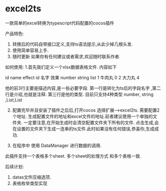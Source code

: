 # excel2ts
一款简单的excel转换为typescript代码配置的cocos插件

产品特色:
1. 转换后的代码自带接口定义,支持ts语法提示,从此少掉几根头发.
2. 使用简单容易上手.
3. 随时更新
如果你有任何建议或者需求,欢迎随时联系作者.

如何使用:
1.首先我们定义一个xlsx数据表格文件. 内容如下

id	    name	   effect
id	    名字	   效果
number	string	 list<number>
1	      牛肉丸	   0
2	      大力丸	   4
  
他的前3行主要是描述内容,是一些必要字段.  第一行是转化为ts后的字段名字 ,第二行是介绍,也就是注释. 第三行是他的类型.
目前只支持4种类型  number, string ,List<number>,List<string>

2. 配置完毕并且安装了插件之后后,打开cocos 选择扩展-->excel2ts. 需要配置2个地址. 生成配置文件的地址和excel文件的地址.前者建议使用一个单独的文件夹. 一定要注意,在开始生成时会清空配置文件夹下所有的文件.
点击生成,会在设置的文件夹下生成一连串的ts文件.此时如果没有任何错误,恭喜你,生成成功.

3. 在程序中 使用 DataManager 进行数据的调用.

此插件支持一个表格多个sheet. 多个sheet的处理方式 和多个表格一致.

后续计划:
1. datas文件压缩选项.
2. 表格枚举类型实现



